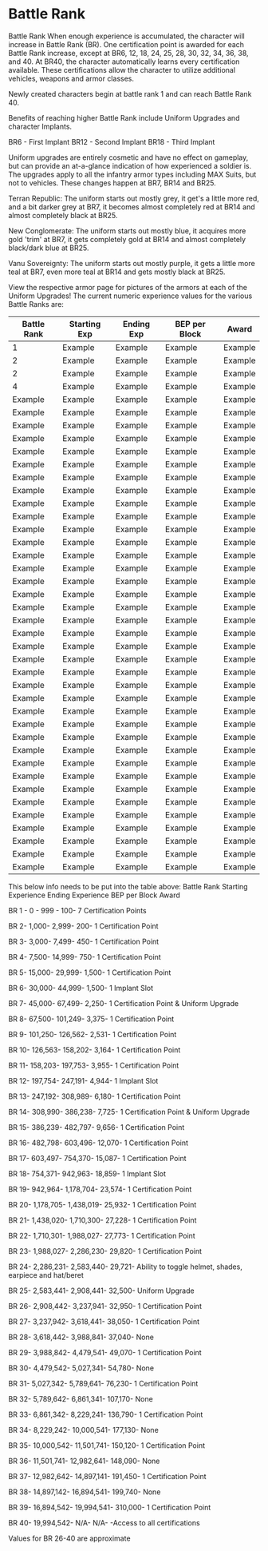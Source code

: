 # Battle Rank

Battle Rank When enough experience is accumulated, the character will increase
in Battle Rank (BR). One certification point is awarded for each Battle Rank
increase, except at BR6, 12, 18, 24, 25, 28, 30, 32, 34, 36, 38, and 40. At
BR40, the character automatically learns every certification available. These
certifications allow the character to utilize additional vehicles, weapons and
armor classes.

Newly created characters begin at battle rank 1 and can reach Battle Rank 40.

Benefits of reaching higher Battle Rank include Uniform Upgrades and character
Implants.

BR6 - First Implant BR12 - Second Implant BR18 - Third Implant

Uniform upgrades are entirely cosmetic and have no effect on gameplay, but can
provide an at-a-glance indication of how experienced a soldier is. The upgrades
apply to all the infantry armor types including MAX Suits, but not to vehicles.
These changes happen at BR7, BR14 and BR25.

Terran Republic: The uniform starts out mostly grey, it get's a little more red,
and a bit darker grey at BR7, it becomes almost completely red at BR14 and
almost completely black at BR25.

New Conglomerate: The uniform starts out mostly blue, it acquires more gold
'trim' at BR7, it gets completely gold at BR14 and almost completely black/dark
blue at BR25.

Vanu Sovereignty: The uniform starts out mostly purple, it gets a little more
teal at BR7, even more teal at BR14 and gets mostly black at BR25.

View the respective armor page for pictures of the armors at each of the Uniform
Upgrades! The current numeric experience values for the various Battle Ranks
are:

| Battle Rank | Starting Exp | Ending Exp | BEP per Block | Award   |
| ----------- | ------------ | ---------- | ------------- | ------- |
| 1           | Example      | Example    | Example       | Example |
| 2           | Example      | Example    | Example       | Example |
| 2           | Example      | Example    | Example       | Example |
| 4           | Example      | Example    | Example       | Example |
| Example     | Example      | Example    | Example       | Example |
| Example     | Example      | Example    | Example       | Example |
| Example     | Example      | Example    | Example       | Example |
| Example     | Example      | Example    | Example       | Example |
| Example     | Example      | Example    | Example       | Example |
| Example     | Example      | Example    | Example       | Example |
| Example     | Example      | Example    | Example       | Example |
| Example     | Example      | Example    | Example       | Example |
| Example     | Example      | Example    | Example       | Example |
| Example     | Example      | Example    | Example       | Example |
| Example     | Example      | Example    | Example       | Example |
| Example     | Example      | Example    | Example       | Example |
| Example     | Example      | Example    | Example       | Example |
| Example     | Example      | Example    | Example       | Example |
| Example     | Example      | Example    | Example       | Example |
| Example     | Example      | Example    | Example       | Example |
| Example     | Example      | Example    | Example       | Example |
| Example     | Example      | Example    | Example       | Example |
| Example     | Example      | Example    | Example       | Example |
| Example     | Example      | Example    | Example       | Example |
| Example     | Example      | Example    | Example       | Example |
| Example     | Example      | Example    | Example       | Example |
| Example     | Example      | Example    | Example       | Example |
| Example     | Example      | Example    | Example       | Example |
| Example     | Example      | Example    | Example       | Example |
| Example     | Example      | Example    | Example       | Example |
| Example     | Example      | Example    | Example       | Example |
| Example     | Example      | Example    | Example       | Example |
| Example     | Example      | Example    | Example       | Example |
| Example     | Example      | Example    | Example       | Example |
| Example     | Example      | Example    | Example       | Example |
| Example     | Example      | Example    | Example       | Example |
| Example     | Example      | Example    | Example       | Example |
| Example     | Example      | Example    | Example       | Example |
| Example     | Example      | Example    | Example       | Example |
| Example     | Example      | Example    | Example       | Example |
| Example     | Example      | Example    | Example       | Example |

This below info needs to be put into the table above: Battle Rank Starting
Experience Ending Experience BEP per Block Award

BR 1 - 0 - 999 - 100- 7 Certification Points

BR 2- 1,000- 2,999- 200- 1 Certification Point

BR 3- 3,000- 7,499- 450- 1 Certification Point

BR 4- 7,500- 14,999- 750- 1 Certification Point

BR 5- 15,000- 29,999- 1,500- 1 Certification Point

BR 6- 30,000- 44,999- 1,500- 1 Implant Slot

BR 7- 45,000- 67,499- 2,250- 1 Certification Point & Uniform Upgrade

BR 8- 67,500- 101,249- 3,375- 1 Certification Point

BR 9- 101,250- 126,562- 2,531- 1 Certification Point

BR 10- 126,563- 158,202- 3,164- 1 Certification Point

BR 11- 158,203- 197,753- 3,955- 1 Certification Point

BR 12- 197,754- 247,191- 4,944- 1 Implant Slot

BR 13- 247,192- 308,989- 6,180- 1 Certification Point

BR 14- 308,990- 386,238- 7,725- 1 Certification Point & Uniform Upgrade

BR 15- 386,239- 482,797- 9,656- 1 Certification Point

BR 16- 482,798- 603,496- 12,070- 1 Certification Point

BR 17- 603,497- 754,370- 15,087- 1 Certification Point

BR 18- 754,371- 942,963- 18,859- 1 Implant Slot

BR 19- 942,964- 1,178,704- 23,574- 1 Certification Point

BR 20- 1,178,705- 1,438,019- 25,932- 1 Certification Point

BR 21- 1,438,020- 1,710,300- 27,228- 1 Certification Point

BR 22- 1,710,301- 1,988,027- 27,773- 1 Certification Point

BR 23- 1,988,027- 2,286,230- 29,820- 1 Certification Point

BR 24- 2,286,231- 2,583,440- 29,721- Ability to toggle helmet, shades, earpiece
and hat/beret

BR 25- 2,583,441- 2,908,441- 32,500- Uniform Upgrade

BR 26- 2,908,442- 3,237,941- 32,950- 1 Certification Point

BR 27- 3,237,942- 3,618,441- 38,050- 1 Certification Point

BR 28- 3,618,442- 3,988,841- 37,040- None

BR 29- 3,988,842- 4,479,541- 49,070- 1 Certification Point

BR 30- 4,479,542- 5,027,341- 54,780- None

BR 31- 5,027,342- 5,789,641- 76,230- 1 Certification Point

BR 32- 5,789,642- 6,861,341- 107,170- None

BR 33- 6,861,342- 8,229,241- 136,790- 1 Certification Point

BR 34- 8,229,242- 10,000,541- 177,130- None

BR 35- 10,000,542- 11,501,741- 150,120- 1 Certification Point

BR 36- 11,501,741- 12,982,641- 148,090- None

BR 37- 12,982,642- 14,897,141- 191,450- 1 Certification Point

BR 38- 14,897,142- 16,894,541- 199,740- None

BR 39- 16,894,542- 19,994,541- 310,000- 1 Certification Point

BR 40- 19,994,542- N/A- N/A- -Access to all certifications

Values for BR 26-40 are approximate
